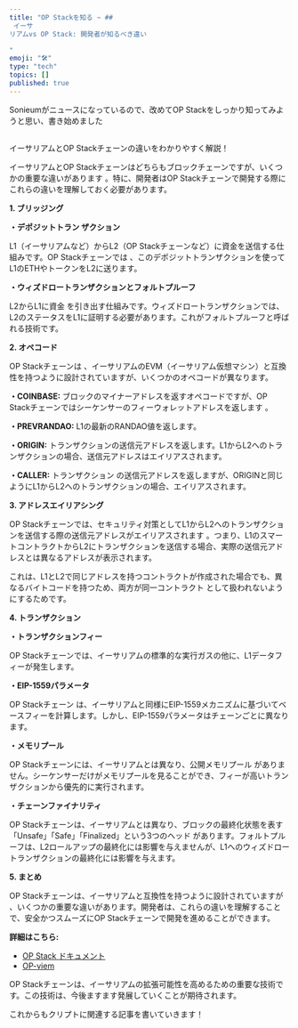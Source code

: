 ```yaml
---
title: "OP Stackを知る ~ ##
 イーサ
リアムvs OP Stack: 開発者が知るべき違い 

"
emoji: "🛠"
type: "tech" 
topics: []
published: true
---
```

Sonieumがニュースになっているので、改めてOP Stackをしっかり知ってみようと思い、書き始めました

##
 イーサリアムとOP Stackチェーンの違いをわかりやすく解説！


イーサリアムとOP Stackチェーンはどちらもブロックチェーンですが、いくつかの重要な違いがあります
。特に、開発者はOP Stackチェーンで開発する際にこれらの違いを理解しておく必要があります。

**1. ブリッジング**

**・デポジットトラン
ザクション**

L1（イーサリアムなど）からL2（OP Stackチェーンなど）に資金を送信する仕組みです。OP Stackチェーンでは
、このデポジットトランザクションを使ってL1のETHやトークンをL2に送ります。

**・ウィズドロートランザクションとフォルトプルーフ**

L2からL1に資金
を引き出す仕組みです。ウィズドロートランザクションでは、L2のステータスをL1に証明する必要があります。これがフォルトプルーフと呼ばれる技術です。

**2. オペコード**

OP Stackチェーンは
、イーサリアムのEVM（イーサリアム仮想マシン）と互換性を持つように設計されていますが、いくつかのオペコードが異なります。

**・COINBASE:** ブロックのマイナーアドレスを返すオペコードですが、OP Stackチェーンではシーケンサーのフィーウォレットアドレスを返します
。

**・PREVRANDAO:** L1の最新のRANDAO値を返します。

**・ORIGIN:** トランザクションの送信元アドレスを返します。L1からL2へのトランザクションの場合、送信元アドレスはエイリアスされます。

**・CALLER:** トランザクション
の送信元アドレスを返しますが、ORIGINと同じようにL1からL2へのトランザクションの場合、エイリアスされます。

**3. アドレスエイリアシング**

OP Stackチェーンでは、セキュリティ対策としてL1からL2へのトランザクションを送信する際の送信元アドレスがエイリアスされます
。つまり、L1のスマートコントラクトからL2にトランザクションを送信する場合、実際の送信元アドレスとは異なるアドレスが表示されます。

これは、L1とL2で同じアドレスを持つコントラクトが作成された場合でも、異なるバイトコードを持つため、両方が同一コントラクト
として扱われないようにするためです。

**4. トランザクション**

**・トランザクションフィー**

OP Stackチェーンでは、イーサリアムの標準的な実行ガスの他に、L1データフィーが発生します。

**・EIP-1559パラメータ**

OP Stackチェーン
は、イーサリアムと同様にEIP-1559メカニズムに基づいてベースフィーを計算します。しかし、EIP-1559パラメータはチェーンごとに異なります。

**・メモリプール**

OP Stackチェーンには、イーサリアムとは異なり、公開メモリプール
がありません。シーケンサーだけがメモリプールを見ることができ、フィーが高いトランザクションから優先的に実行されます。

**・チェーンファイナリティ**

OP Stackチェーンは、イーサリアムとは異なり、ブロックの最終化状態を表す「Unsafe」「Safe」「Finalized」という3つのヘッド
があります。フォルトプルーフは、L2ロールアップの最終化には影響を与えませんが、L1へのウィズドロートランザクションの最終化には影響を与えます。

**5. まとめ**

OP Stackチェーンは、イーサリアムと互換性を持つように設計されていますが
、いくつかの重要な違いがあります。開発者は、これらの違いを理解することで、安全かつスムーズにOP Stackチェーンで開発を進めることができます。

**詳細はこちら:**

* [OP Stack ドキュメント](https://op-stack.org/docs/)
* [OP-viem](https://viem.sh/)


OP Stackチェーンは、イーサリアムの拡張可能性を高めるための重要な技術です。この技術は、今後ますます発展していくことが期待されます。


これからもクリプトに関連する記事を書いていきます！
        